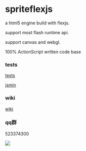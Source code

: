 # spriteflexjs

a html5 engine build with flexjs.

support most flash runtime api.

support canvas and webgl.

100% ActionScript written code base

### tests

<a href='http://matrix3d.github.io/assets/html5/flexjsstage3d/bin/js-release'>tests</a>

<a href='https://codepen.io/matrix3d/pen/mAZmVy'>jsmin</a>

### wiki

<a href='https://github.com/matrix3d/spriteflexjs/wiki'>wiki</a>

### qq群

523374300

<a target="_blank" href="//shang.qq.com/wpa/qunwpa?idkey=82d280f77c6d3462c1b6c58ace4a2c63a1354bae66462f0ef418c7d91026bbfe"><img border="0" src="http://pub.idqqimg.com/wpa/images/group.png"></a>

